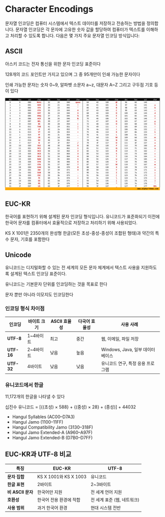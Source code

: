 # Character Encodings

문자열 인코딩은 컴퓨터 시스템에서 텍스트 데이터를 저장하고 전송하는 방법을 정의합니다. 문자열 인코딩은 각 문자에 고유한 숫자 값을 할당하여 컴퓨터가 텍스트를 이해하고 처리할 수 있도록 합니다. 다음은 몇 가지 주요 문자열 인코딩 방식입니다:

## ASCII

아스키 코드는 전자 통신을 위한 문자 인코딩 표준이다

128개의 코드 포인트만 가지고 있으며 그 중 95개만이 인쇄 가능한 문자이다

인쇄 가능한 문자는 숫자 0~9, 알파벳 소문자 a~z, 대문자 A~Z 그리고 구두점 기호 등이 있다

![ascii-table-alpharithms-scaled](assets/ascii-table-alpharithms-scaled.jpg)

## EUC-KR

한국어를 표현하기 위해 설계된 문자 인코딩 형식입니다. 유니코드가 표준화되기 이전에 한국어 문자를 컴퓨터에서 효율적으로 저장하고 처리하기 위해 사용되었다.

KS X 1001은 2350개의 완성형 한글(모든 초성-중성-종성이 조합된 형태)과 약간의 특수 문자, 기호를 포함한다

## Unicode

유니코드는 디지털화할 수 있는 전 세계의 모든 문자 체계에서 텍스트 사용을 지원하도록 설계된 텍스트 인코딩 표준이다.

유니코드는 기본문자 단위를 인코딩하는 것을 목표로 한다

문자 뿐만 아니라 이모지도 인코딩한다

### 인코딩 형식 차이점

| 인코딩     | 바이트 크기 | ASCII 효율성 | 다국어 효율성 | 사용 사례                         |
| ---------- | ----------- | ------------ | ------------- | --------------------------------- |
| **UTF-8**  | 1~4바이트   | 최고         | 중간          | 웹, 이메일, 파일 저장             |
| **UTF-16** | 2~4바이트   | 낮음         | 높음          | Windows, Java, 일부 데이터베이스  |
| **UTF-32** | 4바이트     | 낮음         | 낮음          | 유니코드 연구, 특정 응용 프로그램 |

### 유니코드에서 한글

11,172개의 한글을 나타낼 수 있다

십진수 유니코드 = [{(초성) × 588} + {(중성) × 28} + (종성)] + 44032

- Hangul Syllables (AC00–D7A3)
- Hangul Jamo (1100–11FF)
- Hangul Compatibility Jamo (3130–318F)
- Hangul Jamo Extended-A (A960–A97F)
- Hangul Jamo Extended-B (D7B0–D7FF)

## **EUC-KR과 UTF-8 비교**

| **특징**          | **EUC-KR**              | **UTF-8**                   |
| ----------------- | ----------------------- | --------------------------- |
| **문자 집합**     | KS X 1001와 KS X 1003   | 유니코드                    |
| **한글 표현**     | 2바이트                 | 2~3바이트                   |
| **비 ASCII 문자** | 한국어만 지원           | 전 세계 언어 지원           |
| **호환성**        | 한국어 전용 환경에 적합 | 전 세계 표준 (웹, 네트워크) |
| **사용 범위**     | 과거 한국어 환경        | 현대 시스템 전반            |
